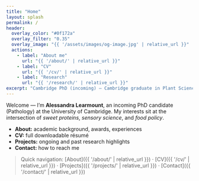 ```yaml
---
title: "Home"
layout: splash
permalink: /
header:
  overlay_color: "#0f172a"
  overlay_filter: "0.35"
  overlay_image: "{{ '/assets/images/og-image.jpg' | relative_url }}"
  actions:
    - label: "About me"
      url: "{{ '/about/' | relative_url }}"
    - label: "CV"
      url: "{{ '/cv/' | relative_url }}"
    - label: "Research"
      url: "{{ '/research/' | relative_url }}"
excerpt: "Cambridge PhD (incoming) — Cambridge graduate in Plant Sciences (1st class)."
---
```


<div class="mm-card">
  <p>Welcome — I’m <strong>Alessandra Learmount</strong>, an incoming PhD candidate (Pathology) at the University of Cambridge. My interests sit at the intersection of <em>sweet proteins</em>, <em>sensory science</em>, and <em>food policy</em>.</p>
  <ul>
    <li><strong>About:</strong> academic background, awards, experiences</li>
    <li><strong>CV:</strong> full downloadable résumé</li>
    <li><strong>Projects:</strong> ongoing and past research highlights</li>
    <li><strong>Contact:</strong> how to reach me</li>
  </ul>
</div>

> Quick navigation: [About]({{ '/about/' | relative_url }}) · [CV]({{ '/cv/' | relative_url }}) · [Projects]({{ '/projects/' | relative_url }}) · [Contact]({{ '/contact/' | relative_url }})
